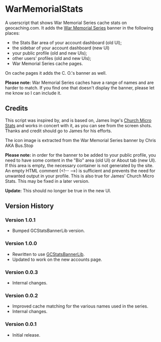 # WarMemorialStats

A userscript that shows War Memorial Series cache stats on geocaching.com. It adds the [War Memorial Series](https://www.warmemorialseries.co.uk/) banner in the following places:

* the Stats Bar area of your account dashboard (old UI);
* the sidebar of your account dashboard (new UI)
* your public profile (old and new UIs);
* other users' profiles (old and new UIs);
* War Memorial Series cache pages.

On cache pages it adds the C. O.'s banner as well.

__Please note:__ War Memorial Series caches have a range of names and are harder to match. If you find one that doesn't display the banner, please let me know so I can include it.

## Credits

This script was inspired by, and is based on, James Inge's [Church Micro Stats](https://greasyfork.org/en/scripts/9641-church-micro-stats) and works in concert with it, as you can see from the screen shots. Thanks and credit should go to James for his efforts.

The icon image is extracted from the War Memorial Series banner by Chris AKA Bus.Stop

__Please note:__ in order for the banner to be added to your public profile, you need to have some content in the "Bio" area (old UI) or About tab (new UI). If this area is empty, the necessary container is not generated by the site. An empty HTML comment (&#60;!-- --&#62;) is sufficient and prevents the need for unwanted output in your profile. This is also true for James' Church Micro Stats. This may be fixed in a later version.

__Update:__ This should no longer be true in the new UI.

## Version History

### Version 1.0.1

* Bumped GCStatsBannerLib version.

### Version 1.0.0

* Rewritten to use [GCStatsBannerLib](https://greasyfork.org/en/scripts/389508-gc-stats-banner-library).
* Updated to work on the new accounts page.

### Version 0.0.3

* Internal changes.

### Version 0.0.2

* Improved cache matching for the various names used in the series.
* Internal changes.

### Version 0.0.1

* Initial release.

